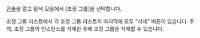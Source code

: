[콘솔](https://console.cloud.tencent.com/autoscaling)을 열고 탐색 모음에서 [조정 그룹]을 선택합니다.

조정 그룹 리스트에서 각 조정 그룹 리스트의 마지막에 모두 "삭제" 버튼이 있습니다. 주의, 조정 그룹의 인스턴스를 삭제한 후에 조정 그룹을 삭제할 수 있습니다.
